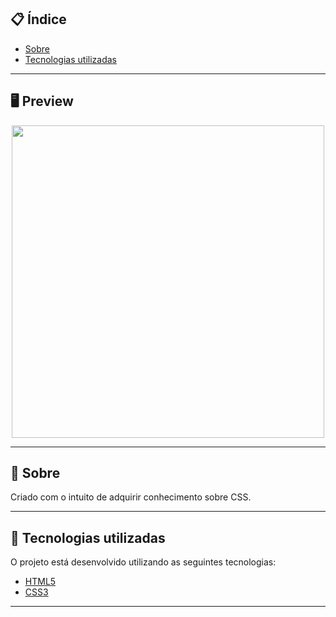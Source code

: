 ## 📋 Índice

- [Sobre](#-Sobre)
- [Tecnologias utilizadas](#-Tecnologias-utilizadas)

---

## 🖥 Preview 

<p align="center">
  <img src="https://ik.imagekit.io/juanprado99/logo_hArNXMNfS.PNG" width="500" >
</p>

---

## 📖 Sobre 

Criado com o intuito de adquirir conhecimento sobre CSS.

--- 

## 🚀 Tecnologias utilizadas

O projeto está desenvolvido utilizando as seguintes tecnologias:

- [HTML5](www.w3schools.com/html/)
- [CSS3](https://www.w3schools.com/css/)

--- 